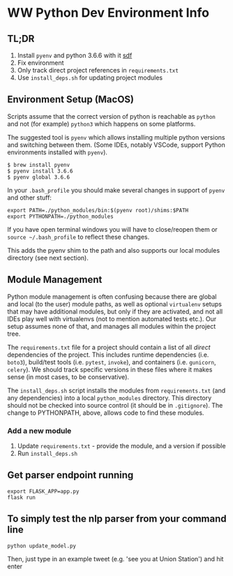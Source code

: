 # WW Python Dev Environment Info

## TL;DR
1. Install `pyenv` and python 3.6.6 with it [sdf](#Env)
2. Fix environment
3. Only track direct project references in `requirements.txt`
4. Use `install_deps.sh` for updating project modules

## Environment Setup (MacOS)
Scripts assume that the correct version of python is reachable as `python` and not (for example) `python3` which happens on some platforms.

The suggested tool is `pyenv` which allows installing multiple python versions and switching between them.  (Some IDEs, notably VSCode, support Python environments installed with `pyenv`).

```
$ brew install pyenv
$ pyenv install 3.6.6
$ pyenv global 3.6.6
```

In your `.bash_profile` you should make several changes in support of `pyenv` and other stuff:

```
export PATH=./python_modules/bin:$(pyenv root)/shims:$PATH
export PYTHONPATH=./python_modules
```

If you have open terminal windows you will have to close/reopen them or `source ~/.bash_profile` to reflect these changes.

This adds the pyenv shim to the path and also supports our local modules directory (see next section).

## Module Management

Python module management is often confusing because there are global and local (to the user) module paths, as well as optional `virtualenv` setups that may have additional modules, but only if they are activated, and not all IDEs play well with virtualenvs (not to mention automated tests etc.). Our setup assumes none of that, and manages all modules within the project tree.

The `requirements.txt` file for a project should contain a list of all *direct* dependencies of the project.  This includes runtime dependencies (i.e. `boto3`), build/test tools (i.e. `pytest`, `invoke`), and containers (i.e. `gunicorn`, `celery`).  We should track specific versions in these files where it makes sense (in most cases, to be conservative).

The `install_deps.sh` script installs the modules from `requirements.txt` (and any dependencies) into a local `python_modules` directory.  This directory should not be checked into source control (it should be in `.gitignore`).  The change to PYTHONPATH, above, allows code to find these modules.

### Add a new module
1. Update `requirements.txt` - provide the module, and a version if possible
2. Run `install_deps.sh`


## Get parser endpoint running
```
export FLASK_APP=app.py
flask run
```

## To simply test the nlp parser from your command line

```
python update_model.py
```
Then, just type in an example tweet (e.g. 'see you at Union Station') and hit enter
